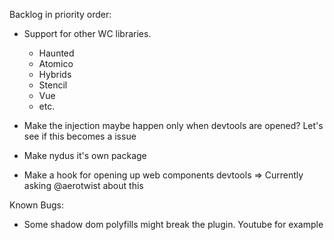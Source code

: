 Backlog in priority order:

- Support for other WC libraries. 
    - Haunted
    - Atomico
    - Hybrids
    - Stencil
    - Vue
    - etc.

- Make the injection maybe happen only when devtools are opened? Let's see if this becomes a issue

- Make nydus it's own package
- Make a hook for opening up web components devtools => Currently asking @aerotwist about this


Known Bugs:

- Some shadow dom polyfills might break the plugin. Youtube for example
